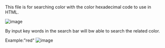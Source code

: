 This file is for searching color with the color hexadecimal code to use in HTML.

![image](https://github.com/user-attachments/assets/914d16eb-f654-42a2-b25e-bdacf6e911ba)

By input key words in the search bar will bw able to search the related color.

Example:"red"
![image](https://github.com/user-attachments/assets/023930af-a448-4cb2-b2e6-e703a30abbd7)
